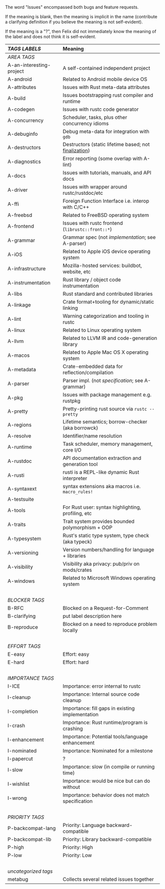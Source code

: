 The word "Issues" encompassed both bugs and feature requests.

If the meaning is blank, then the meaning is implicit in the name
(contribute a clarifying definition if you believe the meaning is not
self-evident).

If the meaning is a "?", then Felix did not immediately know the
meaning of the label and does not think it is self-evident.

| *TAGS LABELS*            |               Meaning                             |
|:-------------------------|:--------------------------------------------------|
| *AREA TAGS*              |                                                   |
| A-an-interesting-project | A self-contained independent project              |
| A-android                | Related to Android mobile device OS               |
| A-attributes             | Issues with Rust meta-data attributes             |
| A-build                  | Issues bootstrapping rust compiler and runtime    |
| A-codegen                | Issues with rustc code generator                  |
| A-concurrency            | Scheduler, tasks, plus other concurrency idioms   |
| A-debuginfo              | Debug meta-data for integration with `gdb`        |
| A-destructors            | Destructors (static lifetime based; not [finalization][1])  |
| A-diagnostics            | Error reporting (some overlap with A-lint)        |
| A-docs                   | Issues with tutorials, manuals, and API docs      |
| A-driver                 | Issues with wrapper around rustc/rustdoc/etc      |
| A-ffi                    | Foreign Function Interface i.e. interop with C/C++|
| A-freebsd                | Related to FreeBSD operating system               |
| A-frontend               | Issues with rustc frontend (`librustc::front::*`) |
| A-grammar                | Grammar spec (not *implementation*; see A-parser) |
| A-iOS                    | Related to Apple iOS device operating system      |
| A-infrastructure         | Mozilla-hosted services: buildbot, website, etc   |
| A-instrumentation        | Rust library / object code instrumentation        |
| A-libs                   | Rust standard and contributed libraries           |
| A-linkage                | Crate format+tooling for dynamic/static linking   |
| A-lint                   | Warning categorization and tooling in rustc       |
| A-linux                  | Related to Linux operating system                 |
| A-llvm                   | Related to LLVM IR and code-generation library    |
| A-macos                  | Related to Apple Mac OS X operating system        |
| A-metadata               | Crate-embedded data for reflection/compilation    |
| A-parser                 | Parser impl. (not *specification*; see A-grammar) |
| A-pkg                    | Issues with package management e.g. rustpkg       |
| A-pretty                 | Pretty-printing rust source via `rustc --pretty`  |
| A-regions                | Lifetime semantics; borrow-checker (aka borrowck) |
| A-resolve                | Identifier/name resolution                        |
| A-runtime                | Task scheduler, memory management, core I/O       |
| A-rustdoc                | API documentation extraction and generation tool  |
| A-rusti                  | rusti is a REPL-like dynamic Rust interpreter     |
| A-syntaxext              | syntax extensions aka macros i.e. `macro_rules!`  |
| A-testsuite              |                                                   |
| A-tools                  | For Rust user: syntax highlighting, profiling, etc|
| A-traits                 | Trait system provides bounded polymorphism + OOP  |
| A-typesystem             | Rust's static type system, type check (aka typeck)|
| A-versioning             | Version numbers/handling for language + libraries |
| A-visibility             | Visibility aka privacy: pub/priv on mods/crates   |
| A-windows                | Related to Microsoft Windows operating system     |
| &nbsp;                                                                       |
| *BLOCKER TAGS*           |                                                   |
| B-RFC                    | Blocked on a Request-for-Comment                  |
| B-clarifying             | put label description here                        |
| B-reproduce              | Blocked on a need to reproduce problem locally    |
| &nbsp;                                                                       |
| *EFFORT TAGS*            |                                                   |
| E-easy                   | Effort: easy                                      |
| E-hard                   | Effort: hard                                      |
| &nbsp;                                                                       |
| *IMPORTANCE TAGS*        |                                                   |
| I-ICE                    | Importance: error internal to rustc               |
| I-cleanup                | Importance: Internal source code cleanup          |
| I-completion             | Importance: fill gaps in existing implementation  |
| I-crash                  | Importance: Rust runtime/program is crashing      |
| I-enhancement            | Importance: Potential tools/language enhancement  |
| I-nominated              | Importance: Nominated for a milestone             |
| I-papercut               | ? |
| I-slow                   | Importance: slow (in compile or running time)     |
| I-wishlist               | Importance: would be nice but can do without      |
| I-wrong                  | Importance: behavior does not match specification |
| &nbsp;                                                                       |
| *PRIORITY TAGS*          |                                                   |
| P-backcompat-lang        | Priority: Language backward-compatible            |
| P-backcompat-lib         | Priority: Library backward-compatible             |
| P-high                   | Priority: High                                    |
| P-low                    | Priority: Low                                     |
| &nbsp;                                                                       |
| *uncategorized tags*     |                                                   |
| metabug                  | Collects several related issues together          |

[1]: http://en.wikipedia.org/wiki/Finalizer
